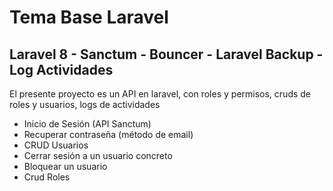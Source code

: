 

# Tema Base Laravel
## Laravel 8 - Sanctum - Bouncer - Laravel Backup - Log Actividades

El presente proyecto es un API en laravel, con roles y permisos, cruds de roles y usuarios, logs de actividades 

- Inicio de Sesión (API Sanctum)
- Recuperar contraseña (método de email)
- CRUD Usuarios
- Cerrar sesión a un usuario concreto
- Bloquear un usuario
- Crud Roles
